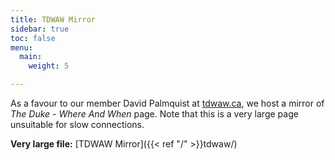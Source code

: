 ```yaml
---
title: TDWAW Mirror
sidebar: true
toc: false
menu:
  main:
    weight: 5

---
```

As a favour to our member David Palmquist at [tdwaw.ca](http://tdwaw.ca), we host a mirror of _The Duke - Where And When_ page. Note that this is a very large page unsuitable for slow connections.

**Very large file:** [TDWAW Mirror]({{< ref "/" >}}tdwaw/)
